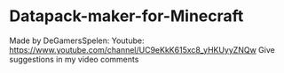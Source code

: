 # Datapack-maker-for-Minecraft
Made by DeGamersSpelen: Youtube: https://www.youtube.com/channel/UC9eKkK615xc8_yHKUyyZNQw
Give suggestions in my video comments
